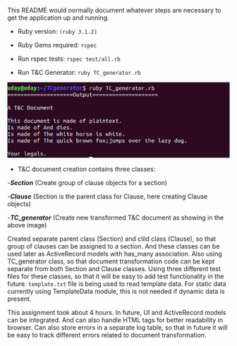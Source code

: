This README would normally document whatever steps are necessary to get the
application up and running.

* Ruby version: `(ruby 3.1.2)`

* Ruby Gems required: `rspec`

* Run rspec tests: `rspec test/all.rb`

* Run T&C Generator: `ruby TC_generator.rb`

![alt text](https://github.com/uday-kumar950/TC_generator/blob/master/output.png)

* T&C document creation contains three classes:

-***Section*** (Create group of clause objects for a section)

-***Clause*** (Section is the parent class for Clause, here creating Clause objects)

-***TC_generator*** (Create new transformed T&C document as showing in the above image)

Created separate parent class (Section) and clild class (Clause), so that group of clauses can be assigned to a section. And these classes can be used later as ActiveRecord models with has_many association. 
Also using TC_generator class, so that document transformation code can be kept separate from both Section and Clause classes. Using three different test files for these classes, so that it will be easy to add test functionality in the future.
`template.txt` file is being used to read template data. For static data currently using TemplateData module, this is not needed if dynamic data is present. 

This assignment took about 4 hours. In future, UI and ActiveRecord models can be integrated. And can also handle HTML tags for better readability in browser. Can also store errors in a separate log table, so that in future it will be easy to track different errors related to document transformation.
